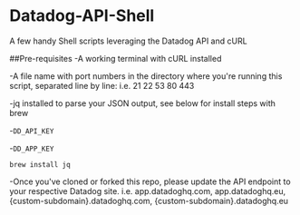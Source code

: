 # Datadog-API-Shell
A few handy Shell scripts leveraging the Datadog API and cURL

##Pre-requisites
-A working terminal with cURL installed  

-A file name with port numbers in the directory where you're running this script, separated line by line: i.e.
21
22
53
80
443

-jq installed to parse your JSON output, see below for install steps with brew


-`DD_API_KEY`  

-`DD_APP_KEY`  


```
brew install jq
```

-Once you've cloned or forked this repo, please update the API endpoint to your respective Datadog site. i.e. app.datadoghq.com, app.datadoghq.eu, {custom-subdomain}.datadoghq.com, {custom-subdomain}.datadoghq.eu
